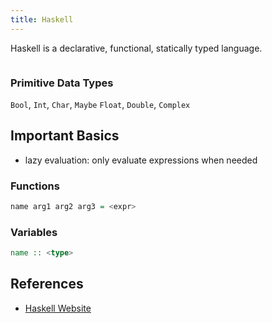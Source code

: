 ```yaml
---
title: Haskell
---
```


Haskell is a declarative, functional, statically typed language.


```haskell

```


### Primitive Data Types
`Bool`, `Int`, `Char`, `Maybe`
`Float`, `Double`, `Complex`


## Important Basics
* lazy evaluation: only evaluate expressions when needed

### Functions

```haskell
name arg1 arg2 arg3 = <expr>
```

### Variables

```haskell
name :: <type>
```


## References

* [Haskell Website](https://www.haskell.org/)

